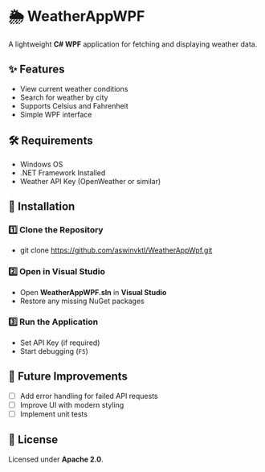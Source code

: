 # 🌦 WeatherAppWPF  

A lightweight **C# WPF** application for fetching and displaying weather data.  

## ✨ Features  
- View current weather conditions  
- Search for weather by city  
- Supports Celsius and Fahrenheit  
- Simple WPF interface

## 🛠 Requirements  
- Windows OS  
- .NET Framework Installed  
- Weather API Key (OpenWeather or similar)  

## 🚀 Installation  
### 1️⃣ Clone the Repository  
- git clone https://github.com/aswinvktl/WeatherAppWpf.git
### 2️⃣ Open in Visual Studio  
- Open **WeatherAppWPF.sln** in **Visual Studio**  
- Restore any missing NuGet packages  

### 3️⃣ Run the Application  
- Set API Key (if required)  
- Start debugging (`F5`)  

## 📌 Future Improvements  
- [ ] Add error handling for failed API requests  
- [ ] Improve UI with modern styling  
- [ ] Implement unit tests  

## 📃 License  
Licensed under **Apache 2.0**.
